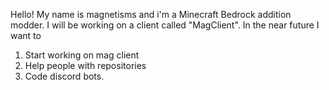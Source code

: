Hello! My name is magnetisms and i'm a Minecraft Bedrock addition modder.
I will be working on a client called "MagClient".
In the near future I want to 
1. Start working on mag client
2. Help people with repositories
3. Code discord bots.
